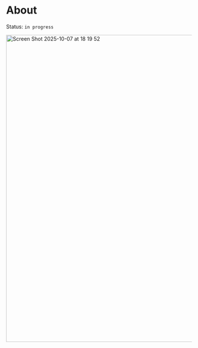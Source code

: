 # About 
Status: `in progress`

<img width="1242" height="833" alt="Screen Shot 2025-10-07 at 18 19 52" src="https://github.com/user-attachments/assets/bea3866f-5131-4f8e-83bc-cc63a59bb7db" />